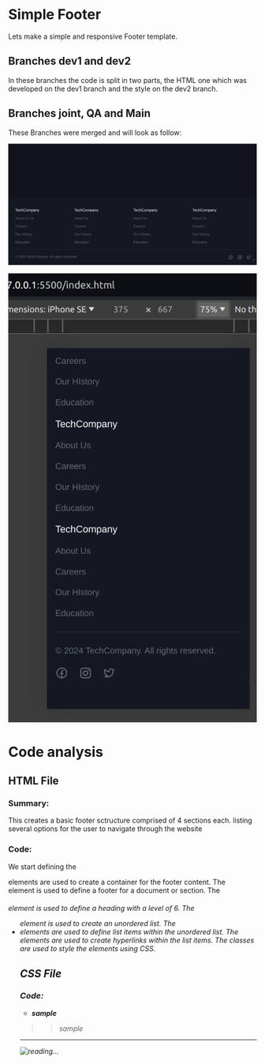 
# Simple Footer
Lets make a simple and responsive Footer template.


## Branches dev1 and dev2
In these branches the code is split in two parts, the HTML one which was developed on the dev1 branch and the style on the dev2 branch.

## Branches joint, QA and Main
These Branches were merged and will look as follow:

![screenshot](pics/screenshot1.png)

![screenshot](pics/screenshot2.png)

# Code analysis

## HTML File

### Summary:
This creates a basic footer sctructure comprised of 4 sections each. listing several options for the user to navigate through the website

### Code:
We start defining the **<div>** elements are used to create a container for the footer content. The **<footer>** element is used to define a footer for a document or section. The **<h6>** element is used to define a heading with a level of 6. The **<ul>** element is used to create an unordered list. The **<li>** elements are used to define list items within the unordered list. The **<a>** elements are used to create hyperlinks within the list items. The classes are used to style the elements using CSS.


## CSS File

### Code:

- **sample**
 >> sample


***

![reading...](https://media.giphy.com/media/Tf3mp01bfrrUc/giphy.gif?cid=ecf05e47wajghtrc5targr7mju7coe0avdyurnehrr1krgdt&ep=v1_gifs_search&rid=giphy.gif&ct=g "Pokemon reading")